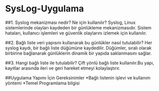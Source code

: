 # SysLog-Uygulama

##1. Syslog mekanizması nedir? Ne için kullanılır?
 Syslog, Linux sistemlerinde olayları kaydeden bir günlükleme mekanizmasıdır.
Sistem hataları, kullanıcı işlemleri ve güvenlik olaylarını izlemek için kullanılır.

##2. Bağlı liste veri yapısını kullanarak bu günlükler nasıl tutulabilir?
 Her syslog kaydı, bir bağlı liste düğümüne kaydedilir.
Düğümler, sıralı olarak birbirine bağlanarak günlüklerin dinamik bir yapıda saklanmasını sağlar.

##3. Hangi bağlı liste ile tutulabilir?
 Çift yönlü bağlı liste kullanılır.Bu yapı, kayıtlar arasında ileri ve geri hareket etmeyi kolaylaştırır.


 
 ##Uygulama Yapımı İçin Gereksinimler
 *Bağlı listenin işlevi ve kullanım yöntemi
 *Temel Programlama bilgisi
